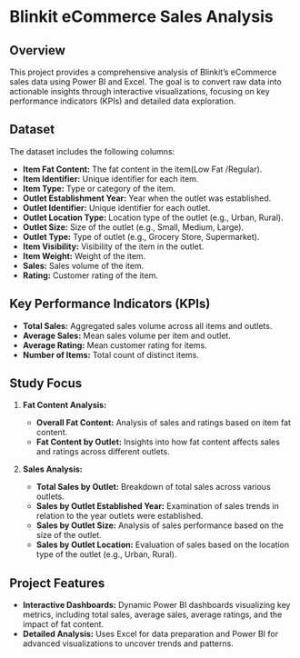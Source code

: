 # Blinkit eCommerce Sales Analysis

## Overview

This project provides a comprehensive analysis of Blinkit’s eCommerce sales data using Power BI and Excel. The goal is to convert raw data into actionable insights through interactive visualizations, focusing on key performance indicators (KPIs) and detailed data exploration.

## Dataset

The dataset includes the following columns:

- **Item Fat Content:** The fat content in the item(Low Fat /Regular).
- **Item Identifier:** Unique identifier for each item.
- **Item Type:** Type or category of the item.
- **Outlet Establishment Year:** Year when the outlet was established.
- **Outlet Identifier:** Unique identifier for each outlet.
- **Outlet Location Type:** Location type of the outlet (e.g., Urban, Rural).
- **Outlet Size:** Size of the outlet (e.g., Small, Medium, Large).
- **Outlet Type:** Type of outlet (e.g., Grocery Store, Supermarket).
- **Item Visibility:** Visibility of the item in the outlet.
- **Item Weight:** Weight of the item.
- **Sales:** Sales volume of the item.
- **Rating:** Customer rating of the item.

## Key Performance Indicators (KPIs)

- **Total Sales:** Aggregated sales volume across all items and outlets.
- **Average Sales:** Mean sales volume per item and outlet.
- **Average Rating:** Mean customer rating for items.
- **Number of Items:** Total count of distinct items.

## Study Focus

1. **Fat Content Analysis:**
   - **Overall Fat Content:** Analysis of sales and ratings based on item fat content.
   - **Fat Content by Outlet:** Insights into how fat content affects sales and ratings across different outlets.

2. **Sales Analysis:**
   - **Total Sales by Outlet:** Breakdown of total sales across various outlets.
   - **Sales by Outlet Established Year:** Examination of sales trends in relation to the year outlets were established.
   - **Sales by Outlet Size:** Analysis of sales performance based on the size of the outlet.
   - **Sales by Outlet Location:** Evaluation of sales based on the location type of the outlet (e.g., Urban, Rural).

## Project Features

- **Interactive Dashboards:** Dynamic Power BI dashboards visualizing key metrics, including total sales, average sales, average ratings, and the impact of fat content.
- **Detailed Analysis:** Uses Excel for data preparation and Power BI for advanced visualizations to uncover trends and patterns.

